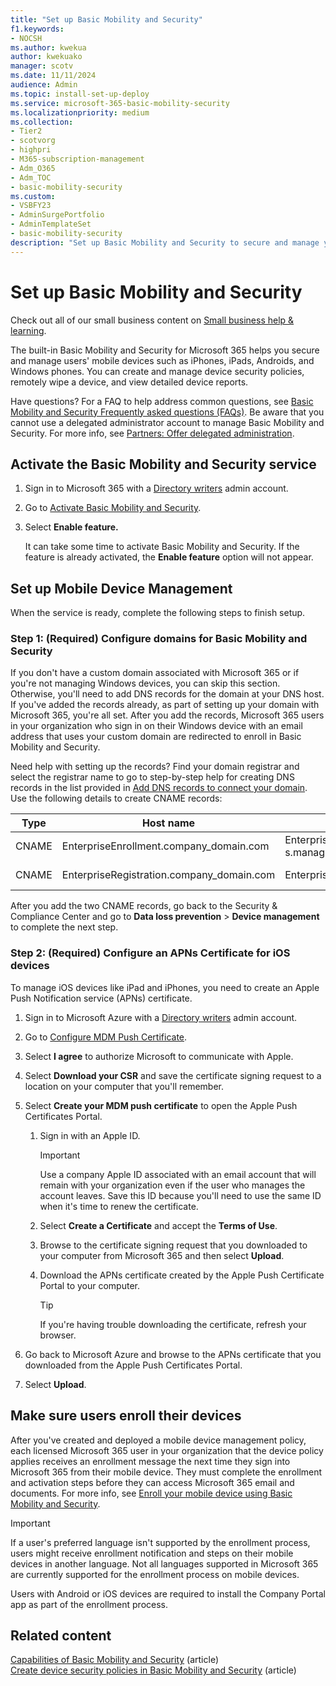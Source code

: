 ```yaml
---
title: "Set up Basic Mobility and Security"
f1.keywords:
- NOCSH
ms.author: kwekua
author: kwekuako
manager: scotv
ms.date: 11/11/2024
audience: Admin
ms.topic: install-set-up-deploy
ms.service: microsoft-365-basic-mobility-security
ms.localizationpriority: medium
ms.collection:
- Tier2
- scotvorg
- highpri
- M365-subscription-management
- Adm_O365
- Adm_TOC
- basic-mobility-security
ms.custom:
- VSBFY23
- AdminSurgePortfolio
- AdminTemplateSet
- basic-mobility-security
description: "Set up Basic Mobility and Security to secure and manage your users' mobile devices by performing actions such as remotely wiping a device."
---
```


# Set up Basic Mobility and Security

Check out all of our small business content on [Small business help & learning](https://go.microsoft.com/fwlink/?linkid=2224585).

The built-in Basic Mobility and Security for Microsoft 365 helps you secure and manage users' mobile devices such as iPhones, iPads, Androids, and Windows phones. You can create and manage device security policies, remotely wipe a device, and view detailed device reports.

Have questions? For a FAQ to help address common questions, see [Basic Mobility and Security Frequently asked questions (FAQs)](frequently-asked-questions.yml). Be aware that you cannot use a delegated administrator account to manage Basic Mobility and Security. For more info, see [Partners: Offer delegated administration](https://support.microsoft.com/office/partners-offer-delegated-administration-26530dc0-ebba-415b-86b1-b55bc06b073e).

## Activate the Basic Mobility and Security service

1. Sign in to Microsoft 365 with a [Directory writers](/entra/identity/role-based-access-control/permissions-reference) admin account.

1. Go to [Activate Basic Mobility and Security](https://compliance.microsoft.com/basicmobilityandsecurity).

1. Select **Enable feature.**

   It can take some time to activate Basic Mobility and Security. If the feature is already activated, the **Enable feature** option will not appear.

## Set up Mobile Device Management

When the service is ready, complete the following steps to finish setup.

### Step 1: (Required) Configure domains for Basic Mobility and Security

If you don't have a custom domain associated with Microsoft 365 or if you're not managing Windows devices, you can skip this section. Otherwise, you'll need to add DNS records for the domain at your DNS host. If you've added the records already, as part of setting up your domain with Microsoft 365, you're all set. After you add the records, Microsoft 365 users in your organization who sign in on their Windows device with an email address that uses your custom domain are redirected to enroll in Basic Mobility and Security.

Need help with setting up the records? Find your domain registrar and select the registrar name to go to step-by-step help for creating DNS records in the list provided in [Add DNS records to connect your domain](/office365/admin/get-help-with-domains/create-dns-records-at-any-dns-hosting-provider). Use the following details to create CNAME records:

| Type | Host name | Points to | TTL |
| --- | --- | --- | --- |
| CNAME | EnterpriseEnrollment.company_domain.com | EnterpriseEnrollment-s.manage.microsoft.us | 1 hour|
|CNAME | EnterpriseRegistration.company_domain.com | EnterpriseRegistration.windows.net | 1 hour |

After you add the two CNAME records, go back to the Security & Compliance Center and go to **Data loss prevention** > **Device management** to complete the next step.

### Step 2: (Required) Configure an APNs Certificate for iOS devices

To manage iOS devices like iPad and iPhones, you need to create an Apple Push Notification service (APNs) certificate.

1. Sign in to Microsoft Azure with a [Directory writers](/entra/identity/role-based-access-control/permissions-reference) admin account.

1. Go to [Configure MDM Push Certificate](https://portal.azure.com/#view/Microsoft_Intune_Enrollment/APNSCertificateUploadBlade).

1. Select **I agree** to authorize Microsoft to communicate with Apple.

1. Select **Download your CSR** and save the certificate signing request to a location on your computer that you'll remember. 

1. Select **Create your MDM push certificate** to open the Apple Push Certificates Portal.

   1. Sign in with an Apple ID.
   
      > [!IMPORTANT]
      > Use a company Apple ID associated with an email account that will remain with your organization even if the user who manages the account leaves. Save this ID because you'll need to use the same ID when it's time to renew the certificate.

   1. Select **Create a Certificate** and accept the **Terms of Use**.
   
   1. Browse to the certificate signing request that you downloaded to your computer from Microsoft 365 and then select **Upload**.
      
   1. Download the APNs certificate created by the Apple Push Certificate Portal to your computer.
   
      > [!TIP]
      > If you're having trouble downloading the certificate, refresh your browser.

1. Go back to Microsoft Azure and browse to the APNs certificate that you downloaded from the Apple Push Certificates Portal.

1. Select **Upload**.

## Make sure users enroll their devices

After you've created and deployed a mobile device management policy, each licensed Microsoft 365 user in your organization that the device policy applies receives an enrollment message the next time they sign into Microsoft 365 from their mobile device. They must complete the enrollment and activation steps before they can access Microsoft 365 email and documents. For more info, see [Enroll your mobile device using Basic Mobility and Security](enroll-your-mobile-device.md).

> [!IMPORTANT]
> If a user's preferred language isn't supported by the enrollment process, users might receive enrollment notification and steps on their mobile devices in another language. Not all languages supported in Microsoft 365 are currently supported for the enrollment process on mobile devices.

Users with Android or iOS devices are required to install the Company Portal app as part of the enrollment process.

## Related content

[Capabilities of Basic Mobility and Security](capabilities.md) (article)\
[Create device security policies in Basic Mobility and Security](create-device-security-policies.md) (article)
